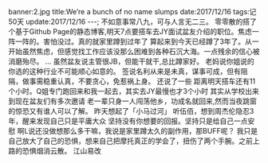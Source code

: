 banner:2.jpg
title:We’re a bunch of no name slumps
date:2017/12/16
tags:记50天
update:2017/12/16
---;
不如意事常八九，可与人言无二三。
零零散的搭了个基于Github Page的静态博客,明天7点要搭车去JY面试盆友介绍的职位。焦虑一阵一阵的。害怕没过。真的就家里蹲到过年了
算起来到今天已经蹲了3年了。从一开始虽然焦虑，但感觉找工作应该没那么困难到各种石沉大海。一点残余的信心被消磨殆尽。
...
虽然盆友说主管很JB，但能干就干,总比蹲家好。
老妈说你姐说的你选的这种行业不可能顺心如意的。
签说名利从来是未真，谋事可成，但有阻隔，做事需稳重认真，不要贪心，免惹祸上身。
还说了一些
距离明天搭车还有11个小时。Q姐专门跑回来和我一起去，其实去JY最慢也才3个小时
其实从学校出来到现在盆友们有多次邀请
老一辈只身一人闯荡他乡，功成名就回来,然而当夜跳窗的惊恐又有谁人可以了解。
昨天想起了「小马过河」
听伍佰，想到周杰伦隐忍3年，醒来发现自己只是平庸大众
坚持没有你想要的回报。坚持只是给自己一点安慰
啊L说还没做想那么多干嘛，我说是家里蹲太久的副作用，那BUFF呢？
我只是自己放大了自己的恐惧，想来自己把摩托真正的学会了，扭伤了两个手腕。之前上路的恐惧烟消云散。
江山易改